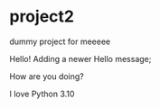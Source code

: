 # project2
dummy project for meeeee

Hello!
Adding a newer Hello message;

How are you doing?

I love Python 3.10
